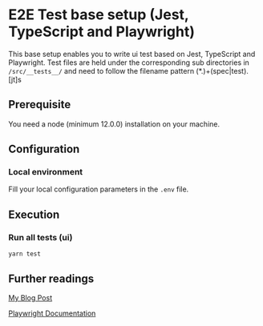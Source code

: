 # E2E Test base setup (Jest, TypeScript and Playwright)

This base setup enables you to write ui test based on Jest, TypeScript and Playwright.
Test files are held under the corresponding sub directories in `/src/__tests__/` and need to follow the filename pattern (*.)+(spec|test).[jt]s

## Prerequisite

You need a node (minimum 12.0.0) installation on your machine. 

## Configuration

### Local environment

Fill your local configuration parameters in the `.env` file.

## Execution

### Run all tests (ui)

```
yarn test
```

## Further readings

[My Blog Post](https://blog.patrick-doering.com/blog/javascript-testing-with-jest)

[Playwright Documentation](https://playwright.dev/docs/)
